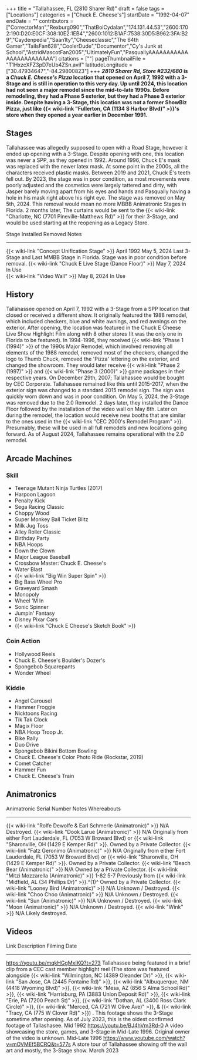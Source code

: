 +++
title = "Tallahassee, FL (2810 Sharer Rd)"
draft = false
tags = ["Locations"]
categories = ["Chuck E. Cheese's"]
startDate = "1992-04-07"
endDate = ""
contributors = ["CorrectorMan","Rexburg090","ThatBoiCydalan","174.131.44.53","2600:1702:190:D20:E0CF:308:10E2:1EB4","2600:1012:B1AF:7538:30D5:B962:3FA:B29","Caydenpedia","Saan1ty","Cheeseclassic","The 64th Gamer","TailsFan628","CoolerDude","Documentor","Cy's Junk at School","AstridMascotFan2005","UltimatelyFun","PasquallyAAAAAAAAAAAAAAAAAAAAAAAA"]
citations = [""]
pageThumbnailFile = "T1HxzcXFZ3pD7eUb4ZSn.avif"
latitudeLongitude = ["30.47934647","-84.29800823"]
+++
***2810 Sharer Rd, Store #232/680* is a *Chuck E. Cheese's Pizza* location that opened on April 7, 1992 with a 3-Stage and is still in operation to this very day.
Up until 2024, this location had not seen a major remodel since the mid-to-late 1990s. Before remodeling, they had a Phase 5 exterior, but they had a Phase 3 exterior inside. Despite having a 3-Stage, this location was not a former ShowBiz Pizza, just like {{< wiki-link "Fullerton, CA (1134 S Harbor Blvd)" >}}'s store when they opened a year earlier in December 1991.**

## Stages

Tallahassee was allegedly supposed to open with a Road Stage, however it ended up opening with a 3-Stage. Despite opening with one, this location was never a SPP, as they opened in 1992. Around 1996, Chuck E's mask was replaced with the newer latex mask. At some point in the 2000s, all the characters received plastic masks. Between 2019 and 2021, Chuck E's teeth fell out. By 2023, the stage was in poor condition, as most movements were poorly adjusted and the cosmetics were largely tattered and dirty, with Jasper barely moving apart from his eyes and hands and Pasqually having a hole in his mask right above his right eye. The stage was removed on May 5th, 2024. This removal would mean no more MBBB Animatronic Stages in Florida. 2 months later, The curtains would be sent to the {{< wiki-link "Charlotte, NC (7701 Pineville-Matthews Rd)" >}} for their 3-Stage, and would be used starting at the reopening as a Legacy Store.

  Stage                                                      Installed     Removed       Notes
  ---------------------------------------------------------- ------------- ------------- ------------------------------------------------------------------------------------------
  {{< wiki-link "Concept Unification Stage" >}}          April 1992    May 5, 2024   Last 3-Stage and Last MMBB Stage in Florida. Stage was in poor condition before removal.
  {{< wiki-link "Chuck E Live Stage (Dance Floor)" >}}   May 7, 2024   In Use        
  {{< wiki-link "Video Wall" >}}                         May 8, 2024   In Use        

## History

Tallahassee opened on April 7, 1992 with a 3-Stage from a SPP location that closed or received a different show. It originally featured the 1988 remodel, which included checkers, blue and white awnings, and red awnings on the exterior. After opening, the location was featured in the Chuck E Cheese Live Show Highlight Film along with 8 other stores (It was the only one in Florida to be featured). In 1994-1996, they received {{< wiki-link "Phase 1 (1994)" >}} of the 1990s Major Remodel, which involved removing all elements of the 1988 remodel, removed most of the checkers, changed the logo to Thumb Chuck, removed the 'Pizza' lettering on the exterior, and changed the showroom. They would later receive {{< wiki-link "Phase 2 (1997)" >}} and {{< wiki-link "Phase 3 (2000)" >}} game packages in their respective years. On December 29th, 2007; Tallahassee would be bought by CEC Corporate. Tallahassee remained like this until 2015-2017, when the exterior sign was changed to a standard 2015 remodel sign. The sign was quickly worn down and was in poor condition. On May 5, 2024, the 3-Stage was removed due to the 2.0 Remodel. 2 days later, they installed the Dance Floor followed by the installation of the video wall on May 8th. Later on during the remodel, the location would receive new booths that are similar to the ones used in the {{< wiki-link "CEC 2000's Remodel Program" >}}. Presumably, these will be used in all full remodels and new locations going forward. As of August 2024, Tallahassee remains operational with the 2.0 remodel.

## Arcade Machines

### Skill

- Teenage Mutant Ninja Turtles (2017)
- Harpoon Lagoon
- Penalty Kick
- Sega Racing Classic
- Choppy Wood
- Super Monkey Ball Ticket Blitz
- Milk Jug Toss
- Alley Roller Classic
- Birthday Party
- NBA Hoops
- Down the Clown
- Major League Baseball
- Crossbow Master: Chuck E. Cheese's
- Water Blast
- {{< wiki-link "Big Win Super Spin" >}}
- Big Bass Wheel Pro
- Graveyard Smash
- Monopoly
- Wheel 'M In
- Sonic Spinner
- Jumpin' Fantasy
- Disney Pixar Cars
- {{< wiki-link "Chuck E Cheese's Sketch Book" >}}

### Coin Action

- Hollywood Reels
- Chuck E. Cheese's Boulder's Dozer's
- Spongebob Squarepants
- Wonder Wheel

### Kiddie

- Angel Carousel
- Hammer Froggie
- Nicktoons Racing
- Tik Tak Clock
- Magix Floor
- NBA Hoop Troop Jr.
- Bike Rally
- Duo Drive
- Spongebob Bikini Bottom Bowling
- Chuck E. Cheese's Color Photo Ride (Rockstar, 2019)
- Comet Catcher
- Hammer Fun
- Chuck E. Cheese's Train

## Animatronics

  Animatronic                                                           Serial Number   Notes                                                                                                                             Whereabouts
  --------------------------------------------------------------------- --------------- --------------------------------------------------------------------------------------------------------------------------------- -------------------------------
  {{< wiki-link "Rolfe Dewolfe & Earl Schmerle (Animatronic)" >}}   N/A                                                                                                                                               Destroyed.
  {{< wiki-link "Dook Larue (Animatronic)" >}}                      N/A             Originally from either Fort Lauderdale, FL (7053 W Broward Blvd) or {{< wiki-link "Sharonville, OH (1429 E Kemper Rd)" >}}.   Owned by a Private Collector.
  {{< wiki-link "Fatz Geronimo (Animatronic)" >}}                   N/A             Originally from either Fort Lauderdale, FL (7053 W Broward Blvd) or {{< wiki-link "Sharonville, OH (1429 E Kemper Rd)" >}}.   Owned by a Private Collector.
  {{< wiki-link "Beach Bear (Animatronic)" >}}                      N/A                                                                                                                                               Owned by a Private Collector.
  {{< wiki-link "Mitzi Mozzarella (Animatronic)" >}}                1-82 5-7        Previously from {{< wiki-link "Midfield, AL (34 Phillips Dr)" >}}.^(1)^                                                       Owned by a Private Collector.
  {{< wiki-link "Looney Bird (Animatronic)" >}}                     N/A                                                                                                                                               Unknown / Destroyed.
  {{< wiki-link "Choo Choo (Animatronic)" >}}                       N/A                                                                                                                                               Unknown / Destroyed.
  {{< wiki-link "Sun (Animatronic)" >}}                             N/A                                                                                                                                               Unknown / Destroyed.
  {{< wiki-link "Moon (Animatronic)" >}}                            N/A                                                                                                                                               Unknown / Destroyed.
  {{< wiki-link "Wink" >}}                                          N/A                                                                                                                                               Likely destroyed.

## Videos

  Link                                                 Description                                                                                                                                                                                                                                                                                                                                                                                                                                                                                                                                                                                                                                                                                                                                                                               Filming Date
  ---------------------------------------------------- ----------------------------------------------------------------------------------------------------------------------------------------------------------------------------------------------------------------------------------------------------------------------------------------------------------------------------------------------------------------------------------------------------------------------------------------------------------------------------------------------------------------------------------------------------------------------------------------------------------------------------------------------------------------------------------------------------------------------------------------------------------------------------------------- ---------------
  https://youtu.be/mqkHGgMxIKQ?t=273                   Tallahassee being featured in a brief clip from a CEC cast member highlight reel (The store was featured alongside {{< wiki-link "Wilmington, NC (4389 Oleander Dr)" >}}, {{< wiki-link "San Jose, CA (2445 Fontaine Rd)" >}}, {{< wiki-link "Albuquerque, NM (4418 Wyoming Blvd)" >}}, {{< wiki-link "Mesa, AZ (856 S Alma School Rd)" >}}, {{< wiki-link "Harrisburg, PA (3883 Union Deposit Rd)" >}}, {{< wiki-link "Erie, PA (7200 Peach St)" >}}, {{< wiki-link "Dothan, AL (3400 Ross Clark Circle)" >}}, {{< wiki-link "Merced, CA (721 W Olive Ave)" >}}, & {{< wiki-link "Tracy, CA (775 W Clover Rd)" >}}) . This footage shows the 3-Stage sometime after opening. As of July 2023, this is the oldest confirmed footage of Tallashasee.   Mid 1992
  https://youtu.be/BJ4hVm3Rd-0                         A video showcasing the store, games, and 3-Stage in Mid-Late 1996. Original owner of the video is unknown.                                                                                                                                                                                                                                                                                                                                                                                                                                                                                                                                                                                                                                                                                Mid-Late 1996
  https://www.youtube.com/watch?v=mOVMEf5BCRQ&t=577s   A store tour of Tallahassee showing off the wall art and mostly, the 3-Stage show.                                                                                                                                                                                                                                                                                                                                                                                                                                                                                                                                                                                                                                                                                                        March 2023
